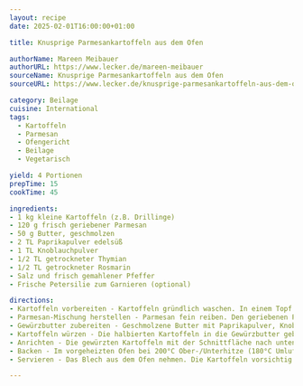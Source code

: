 ```yaml
---
layout: recipe
date: 2025-02-01T16:00:00+01:00

title: Knusprige Parmesankartoffeln aus dem Ofen

authorName: Mareen Meibauer
authorURL: https://www.lecker.de/mareen-meibauer
sourceName: Knusprige Parmesankartoffeln aus dem Ofen
sourceURL: https://www.lecker.de/knusprige-parmesankartoffeln-aus-dem-ofen-129001.html

category: Beilage
cuisine: International
tags:
  - Kartoffeln
  - Parmesan
  - Ofengericht
  - Beilage
  - Vegetarisch

yield: 4 Portionen
prepTime: 15
cookTime: 45

ingredients:
- 1 kg kleine Kartoffeln (z.B. Drillinge)
- 120 g frisch geriebener Parmesan
- 50 g Butter, geschmolzen
- 2 TL Paprikapulver edelsüß
- 1 TL Knoblauchpulver
- 1/2 TL getrockneter Thymian
- 1/2 TL getrockneter Rosmarin
- Salz und frisch gemahlener Pfeffer
- Frische Petersilie zum Garnieren (optional)

directions:
- Kartoffeln vorbereiten - Kartoffeln gründlich waschen. In einem Topf mit leicht gesalzenem Wasser etwa 10 Minuten vorkochen. Abgießen und etwas abkühlen lassen. Der Länge nach halbieren.
- Parmesan-Mischung herstellen - Parmesan fein reiben. Den geriebenen Parmesan gleichmäßig auf einem mit Backpapier ausgelegten Backblech verteilen.
- Gewürzbutter zubereiten - Geschmolzene Butter mit Paprikapulver, Knoblauchpulver, Thymian, Rosmarin, Salz und Pfeffer in einer großen Schüssel vermengen.
- Kartoffeln würzen - Die halbierten Kartoffeln in die Gewürzbutter geben und gründlich vermischen, sodass alle Kartoffeln gleichmäßig bedeckt sind.
- Anrichten - Die gewürzten Kartoffeln mit der Schnittfläche nach unten auf die Parmesan-Schicht auf dem Backblech legen.
- Backen - Im vorgeheizten Ofen bei 200°C Ober-/Unterhitze (180°C Umluft) für 25-30 Minuten backen, bis der Parmesan goldbraun und knusprig ist und die Kartoffeln gar sind.
- Servieren - Das Blech aus dem Ofen nehmen. Die Kartoffeln vorsichtig vom Backpapier lösen. Nach Belieben mit gehackter frischer Petersilie bestreuen und sofort servieren.

---
```


